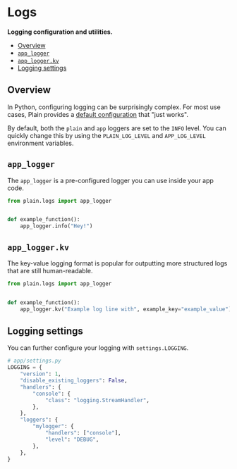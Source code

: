# Logs

**Logging configuration and utilities.**

- [Overview](#overview)
- [`app_logger`](#app_logger)
- [`app_logger.kv`](#app_loggerkv)
- [Logging settings](#logging-settings)

## Overview

In Python, configuring logging can be surprisingly complex. For most use cases, Plain provides a [default configuration](./configure.py) that "just works".

By default, both the `plain` and `app` loggers are set to the `INFO` level. You can quickly change this by using the `PLAIN_LOG_LEVEL` and `APP_LOG_LEVEL` environment variables.

## `app_logger`

The `app_logger` is a pre-configured logger you can use inside your app code.

```python
from plain.logs import app_logger


def example_function():
    app_logger.info("Hey!")
```

## `app_logger.kv`

The key-value logging format is popular for outputting more structured logs that are still human-readable.

```python
from plain.logs import app_logger


def example_function():
    app_logger.kv("Example log line with", example_key="example_value")
```

## Logging settings

You can further configure your logging with `settings.LOGGING`.

```python
# app/settings.py
LOGGING = {
    "version": 1,
    "disable_existing_loggers": False,
    "handlers": {
        "console": {
            "class": "logging.StreamHandler",
        },
    },
    "loggers": {
        "mylogger": {
            "handlers": ["console"],
            "level": "DEBUG",
        },
    },
}
```
